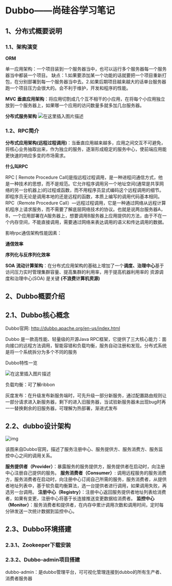 # Dubbo——尚硅谷学习笔记

## 1、分布式概要说明

### 1.1、架构演变

**ORM**

单一应用架构：一个项目装到一个服务器当中，也可以运行多个服务器每一个服务器当中都装一个项目。
缺点：1.如果要添加某一个功能的话就要把一个项目重新打包，在分别部署到每一个服务器当中去。2.如果后期项目越来越大的话单台服务器跑一个项目压力会很大的。会不利于维护，开发和程序的性能。



**MVC**
**垂直应用架构**：将应用切割成几个互不相干的小应用，在将每个小应用独立放到一个服务器上，如果哪一个应用的访问数量多就多加几台服务器。



**分布式服务架构**
![在这里插入图片描述](https://img-blog.csdnimg.cn/20200612180812112.png?x-oss-process=image/watermark,type_ZmFuZ3poZW5naGVpdGk,shadow_10,text_aHR0cHM6Ly9ibG9nLmNzZG4ubmV0L3FxXzQxMTU3NTg4,size_16,color_FFFFFF,t_70)



### 1.2、RPC简介

**分布式应用架构(远程过程调用)**：当垂直应用越来越多，应用之间交互不可避免，将核心业务抽取出来，作为独立的服务，逐渐形成稳定的服务中心，使前端应用能更快速的响应多变的市场需求。



**什么叫RPC**

RPC [ Remote Procedure Call]是指远程过程调用，是一种进程问通信方式，他是一种技术的思想，而不是规范。它允许程序调用另一个地址空间(通常是共享网络的另一台机器上)的过程或函数，而不用程序员显式编码这个远程调用的细节。即程序员无论是调用本地的还是远程的函数，本质上编写的调用代码基本相同。
RPC（Remote Procedure Call）—远程过程调用，它是一种通过网络从远程计算机程序上请求服务，而不需要了解底层网络技术的协议。也就是说两台服务器A，B，一个应用部署在A服务器上，想要调用B服务器上应用提供的方法，由于不在一个内存空间，不能直接调用，需要通过网络来表达调用的语义和传达调用的数据。



影响rpc通信架构性能因素：

**通信效率**

**序列化与反序列化效率**



**SOA**
**流动计算架构**：在分布式应用架构的基础上增加了一个**调度、治理中心**基于访问压力实时管理集群容量、提高集群的利用率，用于提高机器利用率的 资源调度和治理中心(SOA) 是关键 **(不浪费计算机资源)**



## 2、Dubbo概要介绍

## 2.1、Dubbo核心概念

Dubbo官网: http://dubbo.apache.org/en-us/index.html

Dubbo 是一款高性能、轻量级的开源Java RPC框架，它提供了三大核心能力：面向接口的远程方法调用，智能容错和负载均衡，服务自动注册和发现。分布式系统是将一个系统拆分为多个不同的服务

Dubbo特性一览

![在这里插入图片描述](https://img-blog.csdnimg.cn/20200610170234620.png?x-oss-process=image/watermark,type_ZmFuZ3poZW5naGVpdGk,shadow_10,text_aHR0cHM6Ly9ibG9nLmNzZG4ubmV0L3FxXzQxMTU3NTg4,size_16,color_FFFFFF,t_70)

负载均衡：可了解ribbon

灰度发布：在升级发布新服务端时，可先升级一部分新服务，通过配置路由规则让一部分请求进入新服务器，剩下的进入旧服务器，当试验新服务器未出现bug时再一一替换剩余的旧服务器，可理解为热部署，渐进式发布



## 2.2、dubbo设计架构

![img](https://img-blog.csdnimg.cn/20200610170317960.png?x-oss-process=image/watermark,type_ZmFuZ3poZW5naGVpdGk,shadow_10,text_aHR0cHM6Ly9ibG9nLmNzZG4ubmV0L3FxXzQxMTU3NTg4,size_16,color_FFFFFF,t_70)

该图来自Dubbo官网，描述了服务注册中心、服务提供方、服务消费方、服务监控中心之间的调用关系。

**服务提供者（Provider）**：暴露服务的服务提供方，服务提供者在启动时，向注册中心注册自己提供的服务。
**服务消费者（Consumer）**: 调用远程服务的服务消费方，服务消费者在启动时，向注册中心订阅自己所需的服务，服务消费者，从提供者地址列表中，基于软负载均衡算法，选一台提供者进行调用，如果调用失败，再选另一台调用。
**注册中心（Registry）**：注册中心返回服务提供者地址列表给消费者，如果有变更，注册中心将基于长连接推送变更数据给消费者。
**监控中心（Monitor）**：服务消费者和提供者，在内存中累计调用次数和调用时间，定时每分钟发送一次统计数据到监控中心。



## 2.3、Dubbo环境搭建

### 2.3.1、Zookeeper下载安装



### 2.3.2、Dubbo-admin项目搭建

dubbo-admin：是dubbo管理平台，可可视化管理连接到dubbo的所有生产者、消费者服务器